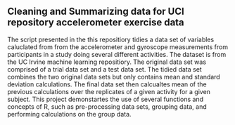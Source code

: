 ## Cleaning and Summarizing data for UCI repository accelerometer exercise data


The script presented in the this repositiory tidies a data set of variables caluclated from from the accelerometer and gyroscope measurements
from participants in a study doing several different activities. The dataset is from the UC Irvine machine learning repositiory. The original data set was comprised of a trial data set and a test data set. The tidied data set combines the two original data sets but only contains mean and standard deviation calculations. 
The final data set then calcualtes mean of the previous calculations over the replicates of a given activity for a given subject. This project demonstartes the use of several functions and concepts of R, such as pre-processing data sets, grouping data, and performing calculations on the group data.
